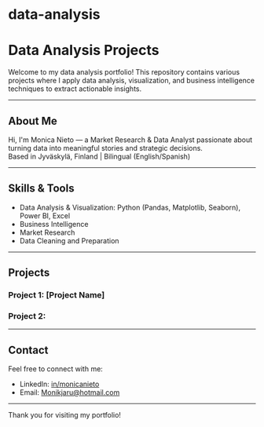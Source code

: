 # data-analysis
# Data Analysis Projects

Welcome to my data analysis portfolio! This repository contains various projects where I apply data analysis, visualization, and business intelligence techniques to extract actionable insights.

---

## About Me

Hi, I'm Monica Nieto — a Market Research & Data Analyst passionate about turning data into meaningful stories and strategic decisions.  
Based in Jyväskylä, Finland | Bilingual (English/Spanish)

---

## Skills & Tools

- Data Analysis & Visualization: Python (Pandas, Matplotlib, Seaborn), Power BI, Excel  
- Business Intelligence  
- Market Research  
- Data Cleaning and Preparation

---

## Projects

### Project 1: [Project Name]  


### Project 2: 


---

## Contact

Feel free to connect with me:  
- LinkedIn: [in/monicanieto](https://www.linkedin.com/in/monicanieto)  
- Email: Monikjaru@hotmail.com

---

Thank you for visiting my portfolio!
